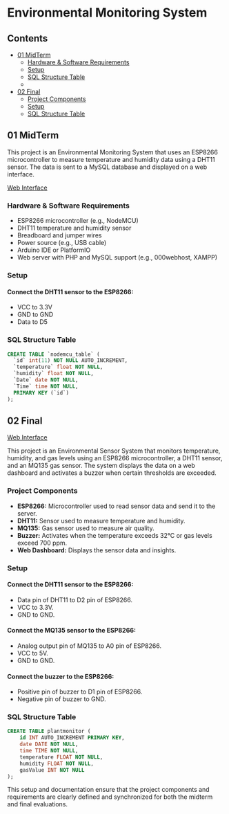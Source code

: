 # Environmental Monitoring System

## Contents
- [01 MidTerm](#01-midterm)
  - [Hardware & Software Requirements](#hardware--software-requirements)
  - [Setup](#setup)
  - [SQL Structure Table](#sql-structure-table)
  - 
- [02 Final](#02-final)
  - [Project Components](#project-components)
  - [Setup](#setup-1)
  - [SQL Structure Table](#sql-structure-table-1)

## 01 MidTerm

This project is an Environmental Monitoring System that uses an ESP8266 microcontroller to measure temperature and humidity data using a DHT11 sensor. The data is sent to a MySQL database and displayed on a web interface.

[Web Interface](https://liawenvironmentsystem.000webhostapp.com/index.html)

### Hardware & Software Requirements
- ESP8266 microcontroller (e.g., NodeMCU)
- DHT11 temperature and humidity sensor
- Breadboard and jumper wires
- Power source (e.g., USB cable)
- Arduino IDE or PlatformIO
- Web server with PHP and MySQL support (e.g., 000webhost, XAMPP)

### Setup

#### Connect the DHT11 sensor to the ESP8266:
- VCC to 3.3V
- GND to GND
- Data to D5

### SQL Structure Table

```sql
CREATE TABLE `nodemcu_table` (
  `id` int(11) NOT NULL AUTO_INCREMENT,
  `temperature` float NOT NULL,
  `humidity` float NOT NULL,
  `Date` date NOT NULL,
  `Time` time NOT NULL,
  PRIMARY KEY (`id`)
);
```

## 02 Final

[Web Interface](https://liawyeeplantmonitoringsystem.000webhostapp.com/index.html)

This project is an Environmental Sensor System that monitors temperature, humidity, and gas levels using an ESP8266 microcontroller, a DHT11 sensor, and an MQ135 gas sensor. The system displays the data on a web dashboard and activates a buzzer when certain thresholds are exceeded.

### Project Components
- **ESP8266:** Microcontroller used to read sensor data and send it to the server.
- **DHT11:** Sensor used to measure temperature and humidity.
- **MQ135:** Gas sensor used to measure air quality.
- **Buzzer:** Activates when the temperature exceeds 32°C or gas levels exceed 700 ppm.
- **Web Dashboard:** Displays the sensor data and insights.

### Setup

#### Connect the DHT11 sensor to the ESP8266:
- Data pin of DHT11 to D2 pin of ESP8266.
- VCC to 3.3V.
- GND to GND.

#### Connect the MQ135 sensor to the ESP8266:
- Analog output pin of MQ135 to A0 pin of ESP8266.
- VCC to 5V.
- GND to GND.

#### Connect the buzzer to the ESP8266:
- Positive pin of buzzer to D1 pin of ESP8266.
- Negative pin of buzzer to GND.

### SQL Structure Table

```sql
CREATE TABLE plantmonitor (
    id INT AUTO_INCREMENT PRIMARY KEY,
    date DATE NOT NULL,
    time TIME NOT NULL,
    temperature FLOAT NOT NULL,
    humidity FLOAT NOT NULL,
    gasValue INT NOT NULL
);
```

This setup and documentation ensure that the project components and requirements are clearly defined and synchronized for both the midterm and final evaluations.
